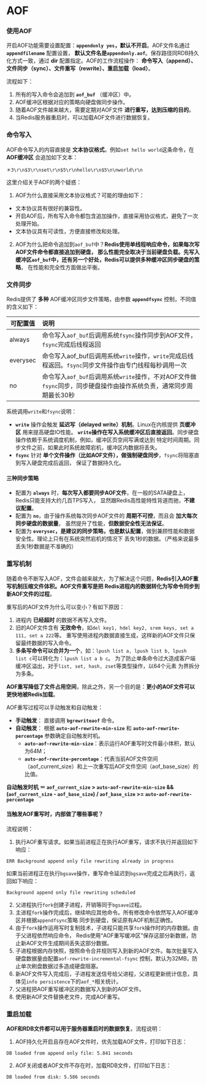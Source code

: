 AOF
====================================================================

### 使用AOF
开启AOF功能需要设置配置：**`appendonly yes`，默认不开启**。AOF文件名通过 **`appendfilename`** 配置设置，
**默认文件名是`appendonly.aof`**。保存路径同RDB持久化方式一致，通过 **dir** 配置指定。AOF的工作流程操作：
**命令写入（append）、文件同步（sync）、文件重写（rewrite）、重启加载（load）**。

流程如下：
1. 所有的写入命令会追加到 **`aof_buf`** （缓冲区）中。
2. AOF缓冲区根据对应的策略向硬盘做同步操作。
3. 随着AOF文件越来越大，需要定期对AOF文件 **进行重写，达到压缩的目的**。
4. 当Redis服务器重启时，可以加载AOF文件进行数据恢复。

### 命令写入
AOF命令写入的内容直接是 **文本协议格式**。例如`set hello world`这条命令，在 **AOF缓冲区** 会追加如下文本：
```
＊3\r\n$3\r\nset\r\n$5\r\nhello\r\n$5\n\nworld\r\n
```
这里介绍关于AOF的两个疑惑：
1. AOF为什么直接采用文本协议格式？可能的理由如下：
  + 文本协议具有很好的兼容性。
  + 开启AOF后，所有写入命令都包含追加操作，直接采用协议格式，避免了一次处理开始。
  + 文本协议具有可读性，方便直接修改和处理。
2. AOF为什么把命令追加到`aof_buf`中？**Redis使用单线程响应命令，如果每次写AOF文件命令都直接追加到硬盘，
那么性能完全取决于当前硬盘负载。先写入缓冲区`aof_buf`中，还有另一个好处，Redis可以提供多种缓冲区同步硬盘的策略**，
在性能和完全性方面做出平衡。

### 文件同步
Redis提供了 **多种** AOF缓冲区同步文件策略，由参数 **`appendfsync`** 控制，不同值的含义如下：

| 可配置值 | 说明 |
|------------ | :----------------- |
| always | 命令写入`aof_buf`后调用系统`fsync`操作同步到AOF文件，`fsync`完成后线程返回 |
| everysec | 命令写入aof_buf后调用系统`write`操作，`write`完成后线程返回。`fsync`同步文件操作由专门线程每秒调用一次 |
| no | 命令写入`aof_buf`后调用系统`write`操作，不对AOF文件做`fsync`同步，同步硬盘操作由操作系统负责，通常同步周期最长30秒 |

系统调用`write`和`fsync`说明：
+ **`write`** 操作会触发 **延迟写（delayed write）机制**。Linux在内核提供 **页缓冲区** 用来提高硬盘IO性能。
**`write`操作在写入系统缓冲区后直接返回**。同步硬盘操作依赖于系统调度机制，例如，缓冲区页空间写满或达到
特定时间周期。同步文件之前，如果此时系统故障宕机，缓冲区内数据将丢失。
+ **`fsync`** 针对 **单个文件操作（比如AOF文件），做强制硬盘同步**，`fsync`将阻塞直到写入硬盘完成后返回，
保证了数据持久化。

#### 三种同步策略
+ 配置为 **`always`** 时，**每次写入都要同步AOF文件**，在一般的SATA硬盘上，Redis只能支持大约几百TPS写入，
显然跟Redis高性能特性背道而驰，**不建议配置**。
+ 配置为 **`no`**，由于操作系统每次同步AOF文件的 **周期不可控**，而且会 **加大每次同步硬盘的数据量**，
虽然提升了性能，**但数据安全性无法保证**。
+ 配置为 **`everysec`，是建议的同步策略，也是默认配置**，做到兼顾性能和数据安全性。理论上只有在系统突然宕机的情况下
丢失1秒的数据。（严格来说最多丢失1秒数据是不准确的）

### 重写机制
随着命令不断写入AOF，文件会越来越大，为了解决这个问题，**Redis引入AOF重写机制压缩文件体积。AOF文件重写是把
Redis进程内的数据转化为写命令同步到新AOF文件的过程**。

重写后的AOF文件为什么可以变小？有如下原因：
1. 进程内 **已经超时** 的数据不再写入文件。
2. 旧的AOF文件含有 **无效命令**，如`del key1, hdel key2, srem keys, set a 111, set a 222`等。
重写使用进程内数据直接生成，这样新的AOF文件只保留最终数据的写入命令。
3. **多条写命令可以合并为一个**，如：`lpush list a, lpush list b, lpush list c`可以转化为：`lpush list a b c`。
为了防止单条命令过大造成客户端缓冲区溢出，对于`list, set, hash, zset`等类型操作，以64个元素 为界拆分为多条。

**AOF重写降低了文件占用空间**，除此之外，另一个目的是：**更小的AOF文件可以更快地被Redis加载**。

AOF重写过程可以手动触发和自动触发：
+ **手动触发**： 直接调用 **`bgrewriteaof`** 命令。
+ **自动触发**： 根据 **`auto-aof-rewrite-min-size`** 和 **`auto-aof-rewrite-percentage`** 参数确定自动触发时机。
  + **`auto-aof-rewrite-min-size`**：表示运行AOF重写时文件最小体积，默认为64M；
  + **`auto-aof-rewrite-percentage`**：代表当前AOF文件空间（aof_current_size）和上一次重写后AOF文件空间（aof_base_size）的比值。

**自动触发时机 ＝ `aof_current_size` > `auto-aof-rewrite-min-size` && (`aof_current_size` - `aof_base_size`) / `aof_base_size` >= `auto-aof-rewrite-percentage`**

#### 当触发AOF重写时，内部做了哪些事呢？
流程说明：
1. 执行AOF重写请求。如果当前进程正在执行AOF重写，请求不执行并返回如下响应：
```
ERR Background append only file rewriting already in progress
```
如果当前进程正在执行`bgsave`操作，重写命令延迟到`bgsave`完成之后再执行，返回如下响应：
```
Background append only file rewriting scheduled
```
2. 父进程执行`fork`创建子进程，开销等同于`bgsave`过程。
3. 主进程`fork`操作完成后，继续响应其他命令。所有修改命令依然写入AOF缓冲区并根据`appendfsync`策略
同步到硬盘，保证原有AOF机制正确性。
4. 由于`fork`操作运用写时复制技术，子进程只能共享`fork`操作时的内存数据。由于父进程依然响应命令，
Redis使用“AOF重写缓冲区”保存这部分新数据，防止新AOF文件生成期间丢失这部分数据。
5. 子进程根据内存快照，按照命令合并规则写入到新的AOF文件。每次批量写入硬盘数据量由配置`aof-rewrite-incremental-fsync`
控制，默认为32MB，防止单次刷盘数据过多造成硬盘阻塞。
6. 新AOF文件写入完成后，子进程发送信号给父进程，父进程更新统计信息，具体见`info persistence`下的`aof_*`相关统计。
7. 父进程把AOF重写缓冲区的数据写入到新的AOF文件。
8. 使用新AOF文件替换老文件，完成AOF重写。

### 重启加载
**AOF和RDB文件都可以用于服务器重启时的数据恢复**。流程说明：
1. AOF持久化开启且存在AOF文件时，优先加载AOF文件，打印如下日志：
```
DB loaded from append only file: 5.841 seconds
```
2. AOF关闭或者AOF文件不存在时，加载RDB文件，打印如下日志：
```
DB loaded from disk: 5.586 seconds
```
